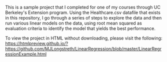 This is a sample project that I completed for one of my courses through UC Berkeley's Extension program.  Using the Healthcare.csv datafile that exists in this repository, I go through a series of steps to explore the data and then run various linear models on the data, using root mean squared as evaluation criteria to identify the model that yields the best performance.

To view the project in HTML without downloading, please visit the following:
https://htmlpreview.github.io/?https://github.com/MJLongstreth/LinearRegression/blob/master/LinearRegressionExample.html